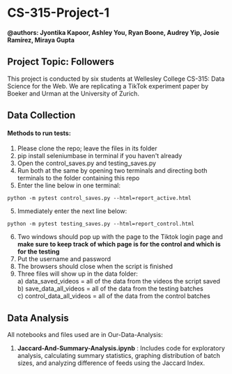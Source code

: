 # CS-315-Project-1
#### @authors: Jyontika Kapoor, Ashley You, Ryan Boone, Audrey Yip, Josie Ramírez, Miraya Gupta
## Project Topic: Followers

This project is conducted by six students at Wellesley College CS-315: Data Science for the Web.
We are replicating a TikTok experiment paper by Boeker and Urman at the University of Zurich.

## Data Collection
#### Methods to run tests:
1. Please clone the repo; leave the files in its folder
2. pip install seleniumbase in terminal if you haven't already
3. Open the control_saves.py and testing_saves.py
4. Run both at the same by opening two terminals and directing both terminals to the folder containing this repo
5. Enter the line below in one terminal:

```
python -m pytest control_saves.py --html=report_active.html
```
5. Immediately enter the next line below:

```
python -m pytest testing_saves.py --html=report_control.html

```
6. Two windows should pop up with the page to the Tiktok login page and **make sure to keep track of which page is for the control and which is for the testing**
7. Put the username and password
8. The browsers should close when the script is finished
9. Three files will show up in the data folder: <br />
       a) data_saved_videos = all of the data from the videos the script saved <br />
       b) save_data_all_videos = all of the data from the testing batches <br />
       c) control_data_all_videos = all of the data from the control batches <br />
       
## Data Analysis
All notebooks and files used are in Our-Data-Analysis:

1. **Jaccard-And-Summary-Analysis.ipynb** : Includes code for exploratory analysis, calculating summary statistics, graphing distribution of batch sizes, and analyzing difference of feeds using the Jaccard Index.
